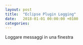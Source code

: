 ```yaml
---
layout: post
title:  "Eclipse Plugin Logging"
date:   2018-01-01 00:00:00 +0100
categories:
---
```


Loggare messaggi in una finestra
